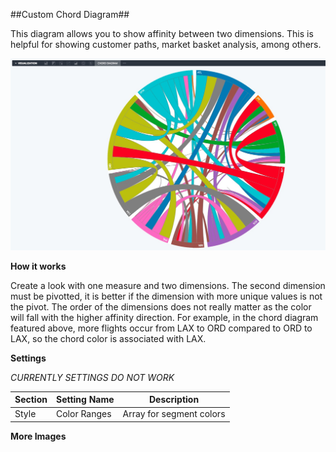 
##Custom Chord Diagram##

This diagram allows you to show affinity between two dimensions. This is helpful for showing customer paths, market basket analysis, among others. 

![Chord image](../images/chord.jpg "Chord Visualization")

**How it works**

Create a look with one measure and two dimensions. The second dimension must be pivotted, it is better if the dimension with more unique values is not the pivot. The order of the dimensions does not really matter as the color will fall with the higher affinity direction. For example, in the chord diagram featured above, more flights occur from LAX to ORD compared to ORD to LAX, so the chord color is associated with LAX. 

**Settings**

*CURRENTLY SETTINGS DO NOT WORK*

| Section | Setting Name | Description |
|---------|--------------|-------------|
| Style | Color Ranges | Array for segment colors | 


**More Images**
